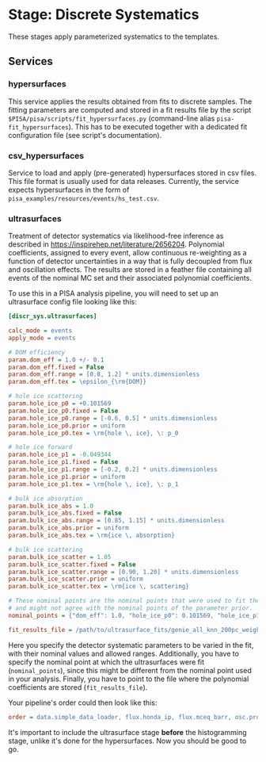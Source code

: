 # Stage: Discrete Systematics

These stages apply parameterized systematics to the templates.

## Services

### hypersurfaces

This service applies the results obtained from fits to discrete samples. The fitting parameters are computed and stored in a fit results file by the script
`$PISA/pisa/scripts/fit_hypersurfaces.py` (command-line alias `pisa-fit_hypersurfaces`). This has to be executed together with a dedicated fit configuration file
(see script's documentation).

### csv_hypersurfaces

Service to load and apply (pre-generated) hypersurfaces stored in csv files. This file format is usually used for data releases. Currently, the service expects hypersurfaces in the form of `pisa_examples/resources/events/hs_test.csv`.

### ultrasurfaces

Treatment of detector systematics via likelihood-free inference as described in https://inspirehep.net/literature/2656204.
Polynomial coefficients, assigned to every event, allow continuous re-weighting as a function of detector uncertainties in a way that is fully decoupled
from flux and oscillation effects. The results are stored in a feather file containing all events of the nominal MC set and their associated polynomial coefficients.

To use this in a PISA analysis pipeline, you will need to set up an ultrasurface config file looking like this:

```ini
[discr_sys.ultrasurfaces]

calc_mode = events
apply_mode = events

# DOM efficiency
param.dom_eff = 1.0 +/- 0.1
param.dom_eff.fixed = False
param.dom_eff.range = [0.8, 1.2] * units.dimensionless
param.dom_eff.tex = \epsilon_{\rm{DOM}}

# hole ice scattering
param.hole_ice_p0 = +0.101569
param.hole_ice_p0.fixed = False
param.hole_ice_p0.range = [-0.6, 0.5] * units.dimensionless
param.hole_ice_p0.prior = uniform
param.hole_ice_p0.tex = \rm{hole \, ice}, \: p_0

# hole ice forward
param.hole_ice_p1 = -0.049344
param.hole_ice_p1.fixed = False
param.hole_ice_p1.range = [-0.2, 0.2] * units.dimensionless
param.hole_ice_p1.prior = uniform
param.hole_ice_p1.tex = \rm{hole \, ice}, \: p_1

# bulk ice absorption
param.bulk_ice_abs = 1.0
param.bulk_ice_abs.fixed = False
param.bulk_ice_abs.range = [0.85, 1.15] * units.dimensionless
param.bulk_ice_abs.prior = uniform
param.bulk_ice_abs.tex = \rm{ice \, absorption}

# bulk ice scattering
param.bulk_ice_scatter = 1.05
param.bulk_ice_scatter.fixed = False
param.bulk_ice_scatter.range = [0.90, 1.20] * units.dimensionless
param.bulk_ice_scatter.prior = uniform
param.bulk_ice_scatter.tex = \rm{ice \, scattering}

# These nominal points are the nominal points that were used to fit the gradients
# and might not agree with the nominal points of the parameter prior.
nominal_points = {"dom_eff": 1.0, "hole_ice_p0": 0.101569, "hole_ice_p1": -0.049344, "bulk_ice_abs": 1.0, "bulk_ice_scatter": 1.0}

fit_results_file = /path/to/ultrasurface_fits/genie_all_knn_200pc_weight_weighted_aeff_poly_2.feather
```

Here you specify the detector systematic parameters to be varied in the fit, with their nominal values and allowed ranges.
Additionally, you have to specify the nominal point at which the ultrasurfaces were fit (`nominal_points`), since this might be different from the nominal point used in your analysis.
Finally, you have to point to the file where the polynomial coefficients are stored (`fit_results_file`).

Your pipeline's order could then look like this:

```ini
order = data.simple_data_loader, flux.honda_ip, flux.mceq_barr, osc.prob3, xsec.genie_sys, xsec.dis_sys, aeff.aeff, discr_sys.ultrasurfaces, utils.hist
```

It's important to include the ultrasurface stage **before** the histogramming stage, unlike it's done for the hypersurfaces. Now you should be good to go.

